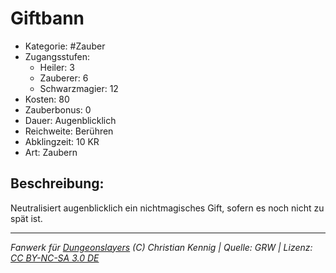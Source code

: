 # Giftbann  
- Kategorie: #Zauber  
- Zugangsstufen:  
  - Heiler: 3  
  - Zauberer: 6  
  - Schwarzmagier: 12  
- Kosten: 80  
- Zauberbonus: 0  
- Dauer: Augenblicklich  
- Reichweite: Berühren  
- Abklingzeit: 10 KR  
- Art: Zaubern     

## Beschreibung:
Neutralisiert augenblicklich ein nichtmagisches Gift, sofern es noch nicht zu spät ist.


___
*Fanwerk für [Dungeonslayers](https://www.dungeonslayers.net/) (C) Christian Kennig | Quelle: GRW | Lizenz: [CC BY-NC-SA 3.0 DE](https://creativecommons.org/licenses/by-nc-sa/3.0/de/)*